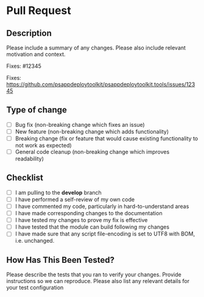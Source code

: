 # Pull Request

## Description

Please include a summary of any changes. Please also include relevant motivation and context.

Fixes: #12345

Fixes: <https://github.com/psappdeploytoolkit/psappdeploytoolkit.tools/issues/12345>

## Type of change

- [ ] Bug fix (non-breaking change which fixes an issue)
- [ ] New feature (non-breaking change which adds functionality)
- [ ] Breaking change (fix or feature that would cause existing functionality to not work as expected)
- [ ] General code cleanup (non-breaking change which improves readability)

## Checklist

- [ ] I am pulling to the **develop** branch
- [ ] I have performed a self-review of my own code
- [ ] I have commented my code, particularly in hard-to-understand areas
- [ ] I have made corresponding changes to the documentation
- [ ] I have tested my changes to prove my fix is effective
- [ ] I have tested that the module can build following my changes
- [ ] I have made sure that any script file-encoding is set to UTF8 with BOM, i.e. unchanged.

## How Has This Been Tested?

Please describe the tests that you ran to verify your changes. Provide instructions so we can reproduce. Please also list any relevant details for your test configuration
